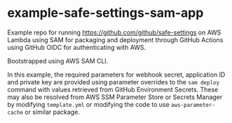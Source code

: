 # example-safe-settings-sam-app

Example repo for running https://github.com/github/safe-settings on AWS Lambda
using SAM for packaging and deployment through GitHub Actions using GitHub OIDC
for authenticating with AWS.

Bootstrapped using AWS SAM CLI.

In this example, the required parameters for webhook secret, application ID and
private key are provided using parameter overrides to the `sam deploy` command
with values retrieved from GitHub Environment Secrets.
These may also be resolved from AWS SSM Parameter Store or Secrets Manager by
modifying `template.yml` or modifying the code to use `aws-parameter-cache` or
similar package.